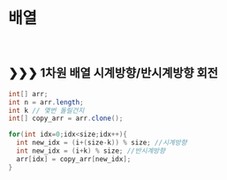 # 배열
<br>

## &#10095;&#10095;&#10095; 1차원 배열 시계방향/반시계방향 회전
```java
int[] arr;
int n = arr.length;
int k // 몇번 돌릴건지
int[] copy_arr = arr.clone();

for(int idx=0;idx<size;idx++){
  int new_idx = (i+(size-k)) % size; //시계방향
  int new_idx = (i+k) % size; //반시계방향
  arr[idx] = copy_arr[new_idx];
}
```
<br><br>
